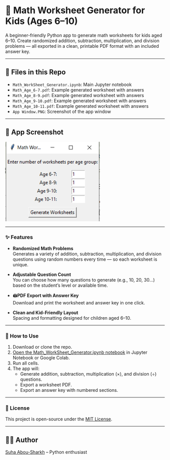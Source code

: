 # 🧮 Math Worksheet Generator for Kids (Ages 6–10)

A beginner-friendly Python app to generate math worksheets for kids aged 6–10. Create randomized addition, subtraction, multiplication, and division problems — all exported in a clean, printable PDF format with an included answer key.

---

## 📂 Files in this Repo

- `Math_WorkSheet_Generator.ipynb`: Main Jupyter notebook
- `Math_Age_6-7.pdf`: Example generated worksheet with answers
- `Math_Age_8-9.pdf`: Example generated worksheet with answers
- `Math_Age_9-10.pdf`: Example generated worksheet with answers
- `Math_Age_10-11.pdf`: Example generated worksheet with answers
- `App Window.PNG`: Screenshot of the app window
  
---

## 📸 App Screenshot

![App Screenshot](App%20Window.PNG)

---

### ✨ Features

- **Randomized Math Problems**  
  Generates a variety of addition, subtraction, multiplication, and division questions using random numbers every time — so each worksheet is unique.

- **Adjustable Question Count**  
  You can choose how many questions to generate (e.g., 10, 20, 30...) based on the student’s level or available time.

- 🖨**PDF Export with Answer Key**  
  Download and print the worksheet and answer key in one click.

- **Clean and Kid-Friendly Layout**  
  Spacing and formatting designed for children aged 6–10.

---

### 🚀 How to Use

1. Download or clone the repo.
2. [Open the Math_WorkSheet_Generator.ipynb notebook](Math_WorkSheet_Generator.ipynb) in Jupyter Notebook or Google Colab.
3. Run all cells.
4. The app will:
   - Generate addition, subtraction, multiplication (×), and division (÷) questions.
   - Export a worksheet PDF.
   - Export an answer key with numbered sections.

---

### 📄 License

This project is open-source under the [MIT License](LICENSE).

---

## 👩‍💻 Author

[Suha Abou-Sharkh](https://github.com/your-username) – Python enthusiast
